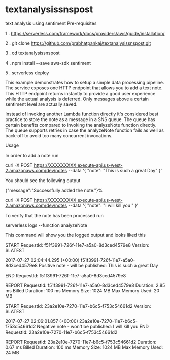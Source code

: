 # textanalysissnspost
text analysis using sentiment
Pre-requisites

   1 . https://serverless.com/framework/docs/providers/aws/guide/installation/
   
   2 . git clone https://github.com/prabhatpankaj/textanalysissnspost.git
   
   3 . cd textanalysissnspost 
   
   4 . npm install --save aws-sdk sentiment
   
   5 . serverless deploy
   
   

This example demonstrates how to setup a simple data processing pipeline. The service exposes one HTTP endpoint that allows you to add a text note. This HTTP endpoint returns instantly to provide a good user experience while the actual analysis is deferred. Only messages above a certain sentiment level are actually saved.

Instead of invoking another Lambda function directly it's considered best practice to store the note as a message in a SNS queue. The queue has certain benefits compared to invoking the analyzeNote function directly. The queue supports retries in case the analyzeNote function fails as well as back-off to avoid too many concurrent invocations.


Usage

In order to add a note run

curl -X POST https://XXXXXXXXX.execute-api.us-west-2.amazonaws.com/dev/notes --data '{ "note": "This is such a great Day" }'

You should see the following output

{"message":"Successfully added the note."}%

curl -X POST https://XXXXXXXXX.execute-api.us-west-2.amazonaws.com/dev/notes --data '{ "note": "I will kill you " }'


To verify that the note has been processed run

serverless logs --function analyzeNote

This command will show you the logged output and looks liked this

START RequestId: f51f3991-726f-11e7-a5a0-8d3ced4579e8 Version: $LATEST

2017-07-27 02:04:44.295 (+00:00)        f51f3991-726f-11e7-a5a0-8d3ced4579e8    Positive note - will be published: This is such a great Day

END RequestId: f51f3991-726f-11e7-a5a0-8d3ced4579e8

REPORT RequestId: f51f3991-726f-11e7-a5a0-8d3ced4579e8  Duration: 2.85 ms       Billed Duration: 100 ms         Memory Size: 1024 MB    Max Memory Used: 20 MB

START RequestId: 23a2e10e-7270-11e7-b6c5-f753c54661d2 Version: $LATEST

2017-07-27 02:06:01.857 (+00:00)        23a2e10e-7270-11e7-b6c5-f753c54661d2    Negative note - won't be published: I will kill you
END RequestId: 23a2e10e-7270-11e7-b6c5-f753c54661d2

REPORT RequestId: 23a2e10e-7270-11e7-b6c5-f753c54661d2  Duration: 0.67 ms       Billed Duration: 100 ms         Memory Size: 1024 MB    Max Memory Used: 24 MB
